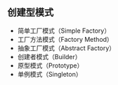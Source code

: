 ## 创建型模式
+ 简单工厂模式（Simple Factory）
+ 工厂方法模式（Factory Method）
+ 抽象工厂模式（Abstract Factory）
+ 创建者模式（Builder）
+ 原型模式（Prototype）
+ 单例模式（Singleton）